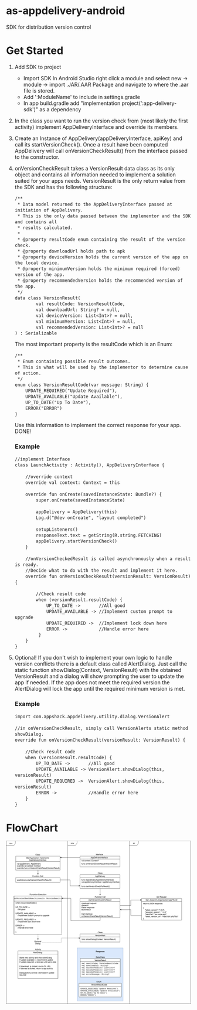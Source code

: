 # as-appdelivery-android
SDK for distribution version control

# Get Started
1.  Add SDK to project
    - Import SDK
      In Android Studio right click a module and select new -> module -> import .JAR/.AAR Package and navigate to where the .aar file is stored.
    - Add ':ModuleName' to include in settings.gradle
    - In app build.gradle add "implementation project(':app-delivery-sdk')" as a dependency

2.  In the class you want to run the version check from (most likely the first activity) implement AppDeliveryInterface and override its members.

3.  Create an Instance of AppDelivery(appDeliveryInterface, apiKey) and call its startVersionCheck().
    Once a result have been computed AppDelivery will call onVersionCheckResult() from the interface passed to the constructor.

4.  onVersionCheckResult takes a VersionResult data class as its only object and contains all information needed to implement a solution suited for your apps needs.
    VersionResult is the only return value from the SDK and has the following structure:
    ```
    /**
     * Data model returned to the AppDeliveryInterface passed at initiation of AppDelivery.
     * This is the only data passed between the implementor and the SDK and contains all
     * results calculated.
     *
     * @property resultCode enum containing the result of the version check.
     * @property downloadUrl holds path to apk
     * @property deviceVersion holds the current version of the app on the local device.
     * @property minimumVersion holds the minimum required (forced) version of the app.
     * @property recommendedVersion holds the recommended version of the app.
     */
    data class VersionResult(
            val resultCode: VersionResultCode,
            val downloadUrl: String? = null,
            val deviceVersion: List<Int>? = null,
            val minimumVersion: List<Int>? = null,
            val recommendedVersion: List<Int>? = null
    ) : Serializable

    ```

    The most important property is the resultCode which is an Enum:
    ```
    /**
     * Enum containing possible result outcomes.
     * This is what will be used by the implementor to determine cause of action.
     */
    enum class VersionResultCode(var message: String) {
        UPDATE_REQUIRED("Update Required"),
        UPDATE_AVAILABLE("Update Available"),
        UP_TO_DATE("Up To Date"),
        ERROR("ERROR")
    }
    ```

    Use this information to implement the correct response for your app.
    DONE!

    ### Example

    ```
    //implement Interface
    class LaunchActivity : Activity(), AppDeliveryInterface {

        //override context
    	override val context: Context = this

    	override fun onCreate(savedInstanceState: Bundle?) {
    		super.onCreate(savedInstanceState)

    		appDelivery = AppDelivery(this)
            Log.d("@dev onCreate", "layout completed")

            setupListeners()
            responseText.text = getString(R.string.FETCHING)
            appDelivery.startVersionCheck()
    	}

    	//onVersionCheckedResult is called asynchronously when a result is ready.
    	//Decide what to do with the result and implement it here.
    	override fun onVersionCheckResult(versionResult: VersionResult) {

    	    //Check result code
    	    when (versionResult.resultCode) {
    	        UP_TO_DATE ->       //All good
    	        UPDATE_AVAILABLE -> //Implement custom prompt to upgrade
    	        UPDATE_REQUIRED ->  //Implement lock down here
    	        ERROR ->            //Handle error here
    	     }
    	}
    }
    ```

5.  Optional!
    If you don't wish to implement your own logic to handle version conflicts there is a default class called AlertDialog.
    Just call the static function showDialog(Context, VersionResult) with the obtained VersionResult and a dialog will show prompting the user to update the app if needed.
    If the app does not meet the required version the AlertDialog will lock the app until the required minimum version is met.

    ### Example

    ```
    import com.appshack.appdelivery.utility.dialog.VersionAlert

    //in onVersionCheckResult, simply call VersionAlerts static method showDialog.
    override fun onVersionCheckResult(versionResult: VersionResult) {

        //Check result code
  	    when (versionResult.resultCode) {
            UP_TO_DATE ->       //All good
            UPDATE_AVAILABLE -> VersionAlert.showDialog(this, versionResult)
            UPDATE_REQUIRED ->  VersionAlert.showDialog(this, versionResult)
            ERROR ->            //Handle error here
        }
    }
    ```

# FlowChart
![Flowchart](docs/AppDeliveryFlowchart.png)

